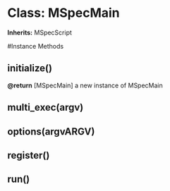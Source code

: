# Class: MSpecMain
**Inherits:** MSpecScript
    




#Instance Methods
## initialize() [](#method-i-initialize)

**@return** [MSpecMain] a new instance of MSpecMain

## multi_exec(argv) [](#method-i-multi_exec)

## options(argvARGV) [](#method-i-options)

## register() [](#method-i-register)

## run() [](#method-i-run)

